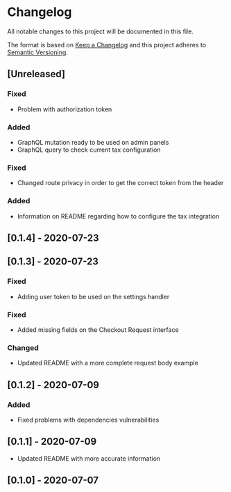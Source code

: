 # Changelog

All notable changes to this project will be documented in this file.

The format is based on [Keep a Changelog](http://keepachangelog.com/en/1.0.0/)
and this project adheres to [Semantic Versioning](http://semver.org/spec/v2.0.0.html).

## [Unreleased]
### Fixed
- Problem with authorization token

### Added
- GraphQL mutation ready to be used on admin panels
- GraphQL query to check current tax configuration

### Fixed
- Changed route privacy in order to get the correct token from the header

### Added
- Information on README regarding how to configure the tax integration

## [0.1.4] - 2020-07-23

## [0.1.3] - 2020-07-23
### Fixed
- Adding user token to be used on the settings handler

### Fixed
- Added missing fields on the Checkout Request interface
### Changed
- Updated README with a more complete request body example

## [0.1.2] - 2020-07-09
### Added
- Fixed problems with dependencies vulnerabilities

## [0.1.1] - 2020-07-09
- Updated README with more accurate information

## [0.1.0] - 2020-07-07

